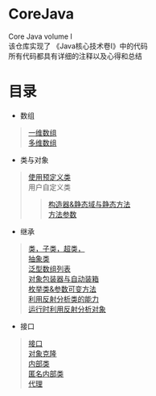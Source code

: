 # CoreJava  
Core Java volume I  
该仓库实现了 《Java核心技术卷I》中的代码  
所有代码都具有详细的注释以及心得和总结   
# **目录**<br>
* 数组     
> [一维数组](https://github.com/ttorange/CoreJava/blob/master/array/src/array/LotteryDrawing.java)  
> [多维数组](https://github.com/ttorange/CoreJava/blob/master/array/src/array/LotteryDrawing.java)  
* 类与对象  
> [使用预定义类](https://github.com/ttorange/CoreJava/blob/master/CalendarTest/src/CalendarTest.java)  
> 用户自定义类   
>> [构造器&静态域与静态方法](https://github.com/ttorange/CoreJava/tree/master/Constructor/src)    
>> [方法参数](https://github.com/ttorange/CoreJava/blob/master/Param/src/ParamTest.java)    
* 继承  
> [类，子类，超类，](https://github.com/ttorange/CoreJava/tree/master/inheritance/src/inheritance)   
>[抽象类](https://github.com/ttorange/CoreJava/tree/master/abstractClasses/src/abstractClasses)   
> [泛型数组列表](https://github.com/ttorange/CoreJava/blob/master/arrayList/src/arrayList/AraryListTest.java)  
> [对象包装器与自动装箱](https://github.com/ttorange/CoreJava/blob/master/arrayList/src/arrayList/Autowrapping.java)  
> [枚举类&参数可变方法](https://github.com/ttorange/CoreJava/blob/master/enums/src/enums/EnumTest.java)   
>[利用反射分析类的能力](https://github.com/ttorange/CoreJava/blob/master/reflection/src/reflection/ReflectionTest.java)  
>[运行时利用反射分析对象](https://github.com/ttorange/CoreJava/blob/master/ObjectAnalyzer/src/ObjectAnalyzer.java)   
* 接口  
>[接口](https://github.com/ttorange/CoreJava/tree/master/interfaces/src/interfaces)   
>[对象克隆](https://github.com/ttorange/CoreJava/tree/master/Clone/src)  
>[内部类](https://github.com/ttorange/CoreJava/blob/master/innerClass/src/innerClass/InnerClassTest.java)  
>[匿名内部类](https://github.com/ttorange/CoreJava/blob/master/anonymousInnerClass/src/anonymousInnerClass/AnnoymousInnerClassTest.java)  
>[代理](https://github.com/ttorange/CoreJava/blob/master/Proxy/src/ProxyTest.java)  
